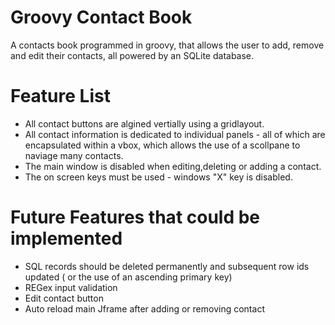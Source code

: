# Groovy Contact Book
A contacts book programmed in groovy, that allows the user to add, remove and edit their contacts, all powered by an SQLite database.

# Feature List
- All contact buttons are algined vertially using a gridlayout.
- All contact information is dedicated to individual panels - all of which are encapsulated within a vbox, which allows the use of a scollpane to naviage many contacts.
-  The main window is disabled when editing,deleting or adding a contact.
-  The on screen keys must be used - windows "X" key is disabled.


# Future Features that could be implemented
- SQL records should be deleted permanently and subsequent row ids updated ( or the use of an ascending primary key)
- REGex input validation
- Edit contact button
- Auto reload main Jframe after adding or removing contact
